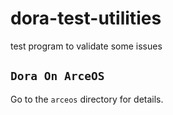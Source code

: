 # dora-test-utilities
test program to validate some issues


## `Dora On ArceOS`

Go to the `arceos` directory for details.
